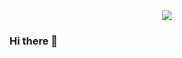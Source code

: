 <div id="header" align="center">
  <img src="https://media.giphy.com/media/M9gbBd9nbDrOTu1Mqx/giphy.gif width="100"/>
</div>                                                                                  



### Hi there 👋

<!--
**mrobbins0422/mrobbins0422** is a ✨ _special_ ✨ repository because its `README.md` (this file) appears on your GitHub profile.

Here are some ideas to get you started:

- 🔭 I’m currently working on ...
- 🌱 I’m currently learning ...
- 👯 I’m looking to collaborate on ...
- 🤔 I’m looking for help with ...
- 💬 Ask me about ...
- 📫 How to reach me: ...
- 😄 Pronouns: ...
- ⚡ Fun fact: ...
-->
